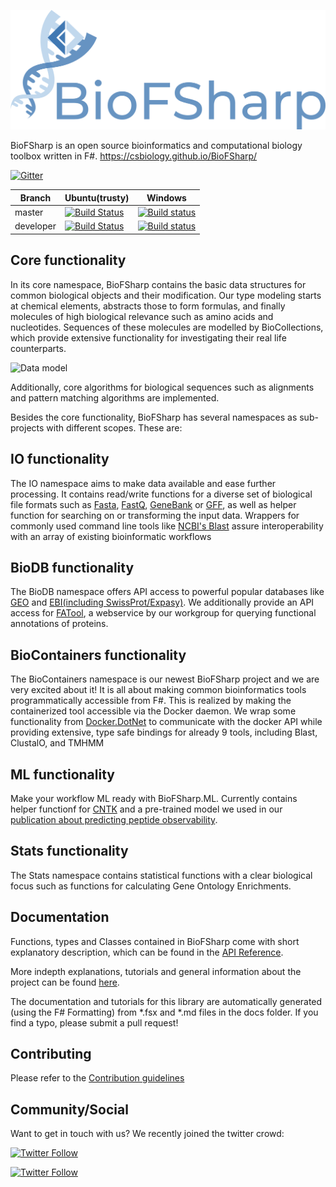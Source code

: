 
![Data model](docsrc/files/img/Logo_large.png)




BioFSharp is an open source bioinformatics and computational biology toolbox written in F#. <https://csbiology.github.io/BioFSharp/>

[![Gitter](https://badges.gitter.im/CSBiology/BioFSharp.svg)](https://gitter.im/CSBiology/BioFSharp?utm_source=badge&utm_medium=badge&utm_campaign=pr-badge)



|Branch|Ubuntu(trusty)|Windows|
|---|---|---|
| master | [![Build Status](https://travis-ci.com/CSBiology/BioFSharp.svg?branch=master)](https://travis-ci.com/CSBiology/BioFSharp) | [![Build status](https://ci.appveyor.com/api/projects/status/9a5r4aklmmbykobk/branch/master?svg=true)](https://ci.appveyor.com/project/kMutagene/biofsharp/branch/master) |
| developer | [![Build Status](https://travis-ci.com/CSBiology/BioFSharp.svg?branch=developer)](https://travis-ci.com/CSBiology/BioFSharp) | [![Build status](https://ci.appveyor.com/api/projects/status/9a5r4aklmmbykobk/branch/developer?svg=true)](https://ci.appveyor.com/project/kMutagene/biofsharp/branch/developer) |



Core functionality
------------------

In its core namespace, BioFSharp contains the basic data structures for common biological objects and their modification. Our type modeling starts at chemical elements, abstracts those to form formulas, and finally molecules of high biological relevance such as amino acids and nucleotides. Sequences of these molecules are modelled by BioCollections, which provide extensive functionality for investigating their real life counterparts.

![Data model](https://i.imgur.com/LXBvhmi.png)

Additionally, core algorithms for biological sequences such as alignments and pattern matching algorithms are implemented.

Besides the core functionality, BioFSharp has several namespaces as sub-projects with different scopes. These are:

IO functionality
----------------

The IO namespace aims to make data available and ease further processing. It contains read/write functions for a diverse set of biological file formats such as [Fasta](https://blast.ncbi.nlm.nih.gov/Blast.cgi?CMD=Web&PAGE_TYPE=BlastDocs&DOC_TYPE=BlastHelp), [FastQ](https://www.ncbi.nlm.nih.gov/sra/docs/submitformats/#fastq-files), [GeneBank](https://www.ncbi.nlm.nih.gov/Sitemap/samplerecord.html) or [GFF](https://github.com/The-Sequence-Ontology/Specifications/blob/master/gff3.md), as well as helper function for searching on or transforming the input data. Wrappers for commonly used command line tools like [NCBI's Blast](https://www.ncbi.nlm.nih.gov/books/NBK153387/) assure interoperability with an array of existing bioinformatic workflows

BioDB functionality
-------------------

The BioDB namespace offers API access to powerful popular databases like [GEO](https://www.ncbi.nlm.nih.gov/geo/) and [EBI(including SwissProt/Expasy)](https://www.ebi.ac.uk/). We additionally provide an API access for [FATool](http://iomiqsweb1.bio.uni-kl.de/), a webservice by our workgroup for querying functional annotations of proteins.

BioContainers functionality
----------------------

The BioContainers namespace is our newest BioFSharp project and we are very excited about it! It is all about making common bioinformatics tools programmatically accessible from F#. 
This is realized by making the containerized tool accessible via the Docker daemon. We wrap some functionality from
[Docker.DotNet](https://github.com/microsoft/Docker.DotNet) to communicate with the docker API while providing extensive, type safe bindings for already 9 tools, including Blast, ClustalO, and TMHMM

ML functionality
----------------

Make your workflow ML ready with BioFSharp.ML. Currently contains helper functionf for [CNTK](https://docs.microsoft.com/en-us/cognitive-toolkit/) and a pre-trained model we used in our [publication about predicting peptide observability](https://www.frontiersin.org/articles/10.3389/fpls.2018.01559/full).

Stats functionality
----------------------

The Stats namespace contains statistical functions with a clear biological focus such as functions for calculating Gene Ontology Enrichments.


Documentation
-------------

Functions, types and Classes contained in BioFSharp come with short explanatory description, which can be found in the [API Reference](https://csbiology.github.io/BioFSharp/reference/index.html).

More indepth explanations, tutorials and general information about the project can be found [here](http://csbiology.github.io/BioFSharp).

The documentation and tutorials for this library are automatically generated (using the F# Formatting) from *.fsx and *.md files in the docs folder. If you find a typo, please submit a pull request!

Contributing
------------

Please refer to the [Contribution guidelines](.github/CONTRIBUTING.md)

Community/Social
----------------
Want to get in touch with us? We recently joined the twitter crowd:

[![Twitter Follow](https://img.shields.io/twitter/follow/BioFSharp.svg?style=social)](https://twitter.com/biofsharp)

[![Twitter Follow](https://img.shields.io/twitter/follow/cs_biology.svg?style=social)](https://twitter.com/cs_biology)